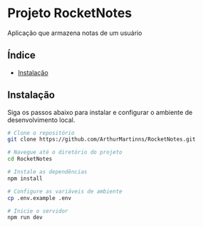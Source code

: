 # Projeto RocketNotes

Aplicação que armazena notas de um usuário

## Índice

- [Instalação](#instalação)

## Instalação

Siga os passos abaixo para instalar e configurar o ambiente de desenvolvimento local.

```bash
# Clone o repositório
git clone https://github.com/ArthurMartinns/RocketNotes.git

# Navegue até o diretório do projeto
cd RocketNotes

# Instale as dependências
npm install

# Configure as variáveis de ambiente
cp .env.example .env

# Inicie o servidor
npm run dev
```
